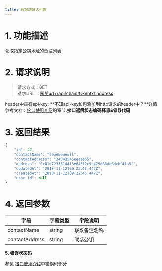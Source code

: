 ```yaml
---
title: 获取联系人列表
---
```


# **1. 功能描述**
获取指定公钥地址的备注列表

# **2. 请求说明**

> 请求方式：GET <br>
请求URL ：[网关url+/api/chain/tokentx/:address](#)


header中需有api-key: **不知api-key如何添加到http请求的header中？**详情参考文档：[接口使用介绍](/docs/zh/started)的章节:**接口返回状态编码释意&错误代码** 

# **3. 返回结果**

```javascript
{
    "id": 47,
    "contactName": "lewewewewll",
    "contactAddress": "34343545eeeee65",
    "address": "0x81d723361d4f3e648f2c9c479d88dc6debf4fa5f",
    "updatedAt": "2018-11-12T09:22:45.447Z",
    "createdAt": "2018-11-12T09:22:45.447Z",
    "user_id": null
}
```

# 4. 返回参数

字段       |字段类型       |字段说明
------------|-----------|-----------
contactName       |string      |联系备注名称
contactAddress     |string        |联系公钥


 **5. 错误状态码**

参见 [接口使用介绍](/started)中错误码部分




